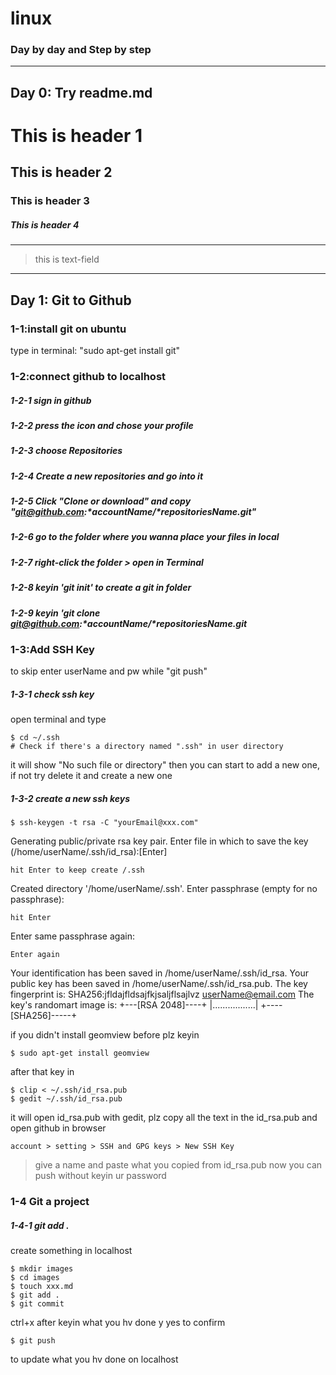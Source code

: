 # linux
### Day by day and Step by step
---
## Day 0: Try readme.md
# This is header 1
## This is header 2
### This is header 3
##### This is header 4
---
> this is text-field
---

## Day 1: Git to Github ##

### 1-1:install git on ubuntu
type in terminal: "sudo apt-get install git"

### 1-2:connect github to localhost
##### 1-2-1 sign in github 
##### 1-2-2 press the icon and chose your profile
##### 1-2-3 choose Repositories 
##### 1-2-4 Create a new repositories and go into it
##### 1-2-5 Click "Clone or download" and copy "git@github.com:*accountName/*repositoriesName.git"
##### 1-2-6 go to the folder where you wanna place your files in local
##### 1-2-7 right-click the folder > open in Terminal
##### 1-2-8 keyin 'git init' to create a git in folder
##### 1-2-9 keyin 'git clone git@github.com:*accountName/*repositoriesName.git

### 1-3:Add SSH Key
to skip enter userName and pw while "git push" 
##### 1-3-1 check ssh key
open terminal and type

	$ cd ~/.ssh
	# Check if there's a directory named ".ssh" in user directory

it will show "No such file or directory" then you can start to add a new one, if not try delete it and create a new one

##### 1-3-2 create a new ssh keys

	$ ssh-keygen -t rsa -C "yourEmail@xxx.com"
	
Generating public/private rsa key pair.
Enter file in which to save the key (/home/userName/.ssh/id_rsa):[Enter] 

	hit Enter to keep create /.ssh

Created directory '/home/userName/.ssh'.
Enter passphrase (empty for no passphrase):

	hit Enter 
 
Enter same passphrase again: 

	Enter again

Your identification has been saved in /home/userName/.ssh/id_rsa.
Your public key has been saved in /home/userName/.ssh/id_rsa.pub.
The key fingerprint is:
SHA256:jfldajfldsajfkjsaljflsajlvz  userName@email.com
The key's randomart image is:
+---[RSA 2048]----+
|.................|
+----[SHA256]-----+

if you didn't install geomview before plz keyin 

	$ sudo apt-get install geomview

after that key in

	$ clip < ~/.ssh/id_rsa.pub
	$ gedit ~/.ssh/id_rsa.pub

it will open id_rsa.pub with gedit, plz copy all the text in the id_rsa.pub and open github in browser

	account > setting > SSH and GPG keys > New SSH Key

> give a name and paste what you copied from id_rsa.pub
> now you can push without keyin ur password


### 1-4 Git a project
##### 1-4-1 git add .
create something in localhost

	$ mkdir images
	$ cd images 
	$ touch xxx.md
	$ git add .
	$ git commit

ctrl+x after keyin what you hv done
y yes to confirm

	$ git push

to update what you hv done on localhost



 
